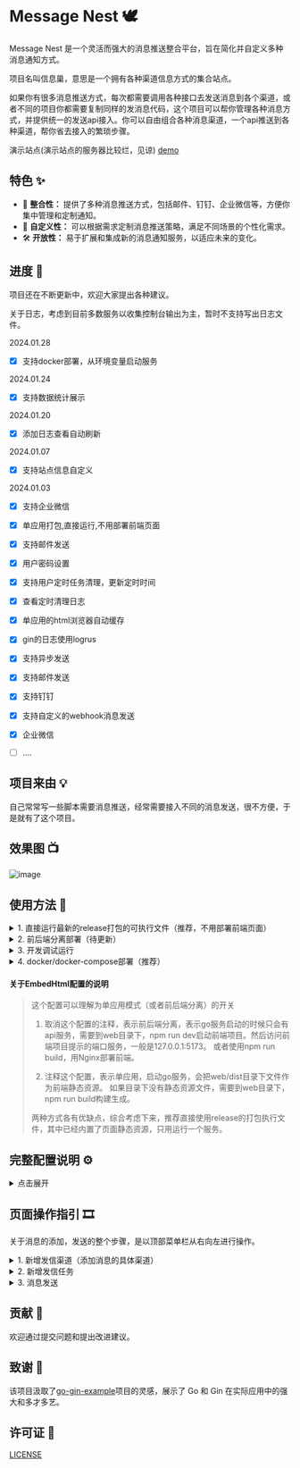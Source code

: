 # Message Nest 🕊️

Message Nest 是一个灵活而强大的消息推送整合平台，旨在简化并自定义多种消息通知方式。

项目名叫信息巢，意思是一个拥有各种渠道信息方式的集合站点。

如果你有很多消息推送方式，每次都需要调用各种接口去发送消息到各个渠道，或者不同的项目你都需要复制同样的发消息代码，这个项目可以帮你管理各种消息方式，并提供统一的发送api接入。你可以自由组合各种消息渠道，一个api推送到各种渠道，帮你省去接入的繁琐步骤。

演示站点(演示站点的服务器比较烂，见谅) [demo](https://demo-message-nest.engigu.cn/)

## 特色 ✨

- 🔄 **整合性：** 提供了多种消息推送方式，包括邮件、钉钉、企业微信等，方便你集中管理和定制通知。
- 🎨 **自定义性：** 可以根据需求定制消息推送策略，满足不同场景的个性化需求。
- 🛠 **开放性：** 易于扩展和集成新的消息通知服务，以适应未来的变化。

## 进度 🔨

项目还在不断更新中，欢迎大家提出各种建议。

关于日志，考虑到目前多数服务以收集控制台输出为主，暂时不支持写出日志文件。

2024.01.28

- [x] 支持docker部署，从环境变量启动服务

2024.01.24

- [x] 支持数据统计展示

2024.01.20

- [x] 添加日志查看自动刷新

2024.01.07

- [x] 支持站点信息自定义

2024.01.03

- [x] 支持企业微信


- [x] 单应用打包,直接运行,不用部署前端页面
- [x] 支持邮件发送
- [x] 用户密码设置
- [x] 支持用户定时任务清理，更新定时时间
- [x] 查看定时清理日志
- [x] 单应用的html浏览器自动缓存
- [x] gin的日志使用logrus
- [x] 支持异步发送
- [x] 支持邮件发送
- [x] 支持钉钉
- [x] 支持自定义的webhook消息发送
- [x] 企业微信
- [ ] ....

## 项目来由 💡

自己常常写一些脚本需要消息推送，经常需要接入不同的消息发送，很不方便，于是就有了这个项目。

## 效果图 📺

![image](https://raw.githubusercontent.com/engigu/resources/images/2024/01/26/593a06ac4d1db666acb8a9fb8719e734.gif)

## 使用方法 🚀

<details>
  <summary>1. 直接运行最新的release打包的可执行文件（推荐，不用部署前端页面）</summary>

1. 下载最新的系统版本对应的release， 解压
2. 新建一个数据库
3. 重命名conf/app.example.ini为conf/app.ini
4. 修改app.ini对应的配置
5. 将配置中`EmbedHtml = disable`, 进行注释，以单应用方式运行，完整配置参考如下：

```ini
[app]
JwtSecret = message-nest
LogLevel = INFO

; 第一次运行务必打开，初始化数据
InitData = enable

[server]
RunMode = release
HttpPort = 8000
ReadTimeout = 60
WriteTimeout = 60
; 注释EmbedHtml，启用单应用模式
; EmbedHtml = disable

[database]
; 关闭SQL打印
; SqlDebug = enable

Type = mysql
User = root
Password = Aa123456
Host = vm.server
Port = 3308
Name = yourDbName
TablePrefix = message_

```

6. 启动项目会自动创建表和账号

```shell
# 第一次运行将app.ini中的app.InitData设置为enable，会自动进行表数据的初始化
# 后续不需要开启这个配置
# INFO日志级别启动回出现如下日志

[2024-01-13 13:40:09.075]  INFO [migrate.go:70 Setup] [Init Data]: Migrate table: message_auth
[2024-01-13 13:40:11.778]  INFO [migrate.go:70 Setup] [Init Data]: Migrate table: message_send_tasks
[2024-01-13 13:40:16.518]  INFO [migrate.go:70 Setup] [Init Data]: Migrate table: message_send_ways
[2024-01-13 13:40:23.300]  INFO [migrate.go:70 Setup] [Init Data]: Migrate table: message_send_tasks_logs
[2024-01-13 13:40:28.715]  INFO [migrate.go:70 Setup] [Init Data]: Migrate table: message_send_tasks_ins
[2024-01-13 13:40:39.538]  INFO [migrate.go:70 Setup] [Init Data]: Migrate table: message_settings
[2024-01-13 13:40:46.299]  INFO [migrate.go:74 Setup] [Init Data]: Init Account data...
[2024-01-13 13:40:46.751]  INFO [migrate.go:77 Setup] [Init Data]: All table data init done.

```

7. 启动项目，访问8000端口，初始账号为admin，密码为123456

</details>


<details>
  <summary>2. 前后端分离部署（待更新）</summary>
</details>


[//]: # (1. 前端项目构建)

[//]: # (```shell)

[//]: # (cd web && npm i && npm run build)

[//]: # (```)

[//]: # (2. 配置配置文件，参考上面，需要注意将配置中`EmbedHtml = disable`取消注释)

[//]: # (3. 启动go服务)

[//]: # (```shell)

[//]: # (go mod tidy)

[//]: # (CGO_ENABLED=0 go build -o Message-Nest)

[//]: # (./Message-Nest)

[//]: # (```)

[//]: # (4. 配置Nginx，将静态文件)

[//]: # (5. 配置Nginx，将后端接口转发)

<details>
  <summary> 3. 开发调试运行</summary>

1. 重命名conf/app.example.ini为conf/app.ini， 关键配置如下

```ini
[app]
JwtSecret = message-nest
LogLevel = INFO

; 第一次运行务必打开，初始化数据
InitData = enable

[server]
; RunMode务必设置成debug，会自动添加跨域
RunMode = debug
HttpPort = 8000
ReadTimeout = 60
WriteTimeout = 60
; 取消EmbedHtml的注释（启用前后端分离），然后到web目录下面，npm run dev启动前端页面
EmbedHtml = disable

[database]
; 开启SQL打印
SqlDebug = enable

Type = mysql
User = root
Password = Aa123456
Host = vm.server
Port = 3308
Name = yourDbName
TablePrefix = message_

```

2. 运行main.go，服务启动后会运行在8000端口

```shell
go mod tidy
go run main.go
```

3. 启动前端页面，页面启动后会提示访问url，一般是`http://127.0.0.1:5173`

```shell
cd web
npm i
npm run dev
```

4. 访问`http://127.0.0.1:5173`，进行调试开发，接口会自动转发到go服务`http://localhost:8000`

</details>

<details>
  <summary>4. docker/docker-compose部署（推荐）</summary>

<details>
  <summary>docker挂载app.ini部署</summary>

1. 新建一个数据库，准备一个conf文件夹
2. 新增conf/app.ini
3. 修改app.ini对应的配置
4. 将配置中`EmbedHtml = disable`, 进行注释，以单应用方式运行，完整配置参考如下：

```ini
[app]
JwtSecret = message-nest
LogLevel = INFO

; 第一次运行务必打开，初始化数据
InitData = enable

[server]
RunMode = release
; docker模式下端口配置文件中只能为8000
HttpPort = 8000
ReadTimeout = 60
WriteTimeout = 60
; 注释EmbedHtml，启用单应用模式
; EmbedHtml = disable

[database]
; 关闭SQL打印
; SqlDebug = enable

Type = mysql
User = root
Password = Aa123456
Host = vm.server
Port = 3308
Name = yourDbName
TablePrefix = message_

```

6. 使用命令启动，端口使用`-p`自定义

```shell
docker pull engigu/message-nest:latest
# 测试运行
docker run --rm -ti -p 8000:8000 -v /your/path/conf:/app/conf engigu/message-nest:latest 
# 正式运行
docker run -d -p 8000:8000 -v /your/path/conf:/app/conf engigu/message-nest:latest 
```

7. 启动项目，访问8000端口，初始账号为admin，密码为123456
</details>

<details>
  <summary>docker-compose挂载app.ini部署</summary>

1. 准备app.ini，文件内容如上docker部署
2. 准备docker-compose.yml，内容如下：

```yml
version: "3.7"
services:

  message-nest:
    image: engigu/message-nest:latest
    container_name: message-nest
    restart: always
    volumes:
      - ./conf:/app/conf
    ports:
      - "8000:8000"
```

3. 文件目录结构

```shell
.
├── conf
│   └── app.ini
├── docker-compose.yml

```

4. 启动项目

```shell
# 测试运行
docker-compose up
# 正式运行
docker-compose up -d
```
</details>

<details>
  <summary>docker/docker-compose环境变量部署（推荐）</summary>

环境变量介绍

```shell
JWT_SECRET   jwt秘钥，可选，默认为message-nest
LOG_LEVEL    日志等级，可选，默认为INFO，DEBUG/INFO/ERROR
INIT_DATA    是否初始化数据，可选，默认关，第一次运行需要将该值设置为enable
RUN_MODE     运行模式，可选，默认release，为debug将自动添加跨域

MYSQL_HOST             mysql-host，必填
MYSQL_PORT             mysql端口，必填
MYSQL_USER             mysql用户名，必填
MYSQL_PASSWORD         mysql密码，必填
MYSQL_DB               mysql数据库名字，必填
MYSQL_TABLE_PREFIX     mysql数据表前缀，必填
SQL_DEBUG              是否打印SQL，可选，默认关，设置enable为开启
```

docker运行

```shell
# 首次运行初始化数据
docker run --rm -ti -p 8000:8000 -e INIT_DATA=enable  -e MYSQL_HOST=192.168.64.133  -e MYSQL_PORT=3308 -e MYSQL_USER=root -e MYSQL_PASSWORD=Aa123456 -e MYSQL_DB=test_11 -e MYSQL_TABLE_PREFIX=message_ engigu/message-nest:latest 

# 正式运行
docker run -d  -p 8000:8000 -e INIT_DATA=enable  -e MYSQL_HOST=192.168.64.133  -e MYSQL_PORT=3308 -e MYSQL_USER=root -e MYSQL_PASSWORD=Aa123456 -e MYSQL_DB=test_11 -e MYSQL_TABLE_PREFIX=message_ engigu/message-nest:latest 
```

docker-compose运行

```yml
version: "3.7"
services:

  message-nest:
    image: engigu/message-nest:latest
    container_name: message-nest
    restart: always
    ports:
      - "8000:8000"
    environment:
      - INIT_DATA=enable  # 首次运行需要初始化，初始化后可以不要去掉这个配置
      - MYSQL_HOST=192.168.64.133
      - MYSQL_PORT=3308
      - MYSQL_USER=root
      - MYSQL_PASSWORD=Aa123456
      - MYSQL_DB=test_11
      - MYSQL_TABLE_PREFIX=message_
```

```shell
# 测试运行
docker-compose -up

# 正式运行
docker-compose -up -d
```

</details>

</details>

#### 关于EmbedHtml配置的说明

> 这个配置可以理解为单应用模式（或者前后端分离）的开关
>  1. 取消这个配置的注释，表示前后端分离，表示go服务启动的时候只会有api服务，需要到web目录下，npm run
      dev启动前端项目。然后访问前端项目提示的端口服务，一般是127.0.0.1:5173。
      或者使用npm run build，用Nginx部署前端。
>
>
> 2. 注释这个配置，表示单应用，启动go服务，会把web/dist目录下文件作为前端静态资源。
     如果目录下没有静态资源文件，需要到web目录下，npm run build构建生成。
>
> 两种方式各有优缺点，综合考虑下来，推荐直接使用release的打包执行文件，其中已经内置了页面静态资源，只用运行一个服务。

## 完整配置说明 ⚙️

<details>
  <summary>点击展开</summary>

```ini
[app]
JwtSecret = message-nest
; 暂时无用
RuntimeRootPath = runtime/
LogLevel = INFO

; init table data, first run set enable
; 首次运行打开这个，会自动初始化表和数据
; 项目升级需要打开这个进行检测新增表字段创建
InitData = enable

[server]
; debug or release
; debug模式下会自动添加跨域headers
RunMode = release
HttpPort = 8000
ReadTimeout = 60
WriteTimeout = 60
; use embed html static file
; 是否使用embed打包的静态资源
; 如果运行release打包后的应用，请注释这个设置。
; 如果取消这个注释，只会单独运行api服务，前端页面需要到web目录手动npm run dev, 运行前端服务
; EmbedHtml = disable   

[database]
Type = mysql
User = root
Password = password
Host = 123.1.1.1
Name = db_name
Port = 3306
; 表前缀
TablePrefix = message_
; 是否打开sql打印
; SqlDebug = enable
```

</details>

## 页面操作指引 🎞️

关于消息的添加，发送的整个步骤，是以顶部菜单栏从右向左进行操作。

<details>
  <summary>1. 新增发信渠道（添加消息的具体渠道）</summary>

![image](screenshots/1-add-message-ways.png)

参考各个渠道tab的说明进行设置保存

注意现在的自定义webhook形式，只支持`POST`请求，采用的是替换配置的消息体中的占位符`TEXT`，进行发送消息

</details>

<details>
  <summary>2. 新增发信任务</summary>

![image](screenshots/2-add-message-task.png)

1. 点击渠道输入框会弹出所有渠道选项
2. 选择一个渠道会出现渠道的明细信息，并选择一种消息类型，进行暂存成为实例，点击确定才会进行最终的保存
3. 添加任务的页面实际上，会分别添加任务，以及任务关联的渠道实例
4. 关于任务与实例的说明：

> 一个任务可以关联创建多个实例
>
>  选择不同的渠道，填写的实例信息也不一样
>
>  一个任务可以绑定一个实例，也可以绑定多个实例，多个实例意味着一个消息可以推送给多个消息渠道

5. 关于实例的消息类型说明：

> 消息的类型大体上可以分为text、html、markdown三种类型。每种渠道消息现在支持的类型有不同的限制。
>
>  在实际发送的时候，会优先选择发送api中传过来对应类型的消息，如果api中没有对应的类型，会直接取api中text消息。
>
>  api中text消息在发送的时候必须要传

</details>

<details>
  <summary>3. 消息发送</summary>

![image](screenshots/3-send-message.png)

参考各种语言的接口进行调用

</details></details>

## 贡献 🤝

欢迎通过提交问题和提出改进建议。

## 致谢 🙏

该项目汲取了[go-gin-example](https://github.com/eddycjy/go-gin-example)项目的灵感，展示了 Go 和 Gin 在实际应用中的强大和多才多艺。

## 许可证 📝

[LICENSE](LICENSE)


